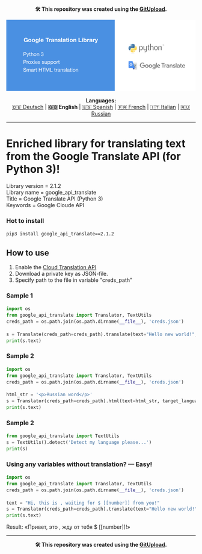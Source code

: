 <p align="center"><b>🛠️ This repository was created using the <a href="https://gitupload.com">GitUpload</a>.</b></p>
<p align="center"><a href="https://kupi.net"><img src="https://github.com/markolofsen/google_api_translate//blob/master/.banners/banner_en.png?raw=1" /></a></p>
<p align="center"><b>Languages:</b><br /><a href="https://github.com/markolofsen/google_api_translate/blob/master/README_de.md">🇩🇪 Deutsch</a> | <b>🇬🇧 English</b> | <a href="https://github.com/markolofsen/google_api_translate/blob/master/README_es.md">🇪🇸 Spanish</a> | <a href="https://github.com/markolofsen/google_api_translate/blob/master/README_fr.md">🇫🇷 French</a> | <a href="https://github.com/markolofsen/google_api_translate/blob/master/README_it.md">🇮🇹 Italian</a> | <a href="https://github.com/markolofsen/google_api_translate/blob/master/README_ru.md">🇷🇺 Russian</a></p>

---

# Enriched library for translating text from the Google Translate API (for Python 3)!

Library version = 2.1.2 <br />
Library name = google_api_translate <br />
Title = Google Translate API (Python 3) <br />
Keywords = Google Cloude API <br />

### Hot to install

```sh
pip3 install google_api_translate==2.1.2
```
                    

## How to use

1. Enable the [Cloud Translation API](https://cloud.google.com/translate/docs/quickstart?csw=1)
2. Download a private key as JSON-file.
3. Specify path to the file in variable "creds_path"

### Sample 1
```python
import os
from google_api_translate import Translator, TextUtils
creds_path = os.path.join(os.path.dirname(__file__), 'creds.json')

s = Translate(creds_path=creds_path).translate(text="Hello new world!", target_language='cn')
print(s.text)
```

### Sample 2
```python
import os
from google_api_translate import Translator, TextUtils
creds_path = os.path.join(os.path.dirname(__file__), 'creds.json')

html_str = '<p>Russian word</p>'
s = Translator(creds_path=creds_path).html(text=html_str, target_language='ru')
print(s.text)
```

### Sample 2
```python
from google_api_translate import TextUtils
s = TextUtils().detect('Detect my language please...')
print(s)
```



### Using any variables without translation? — Easy!
```python
import os
from google_api_translate import Translator, TextUtils
creds_path = os.path.join(os.path.dirname(__file__), 'creds.json')

text = "Hi, this is , waiting for $ [[number]] from you!"
s = Translator(creds_path=creds_path).translate(text="Hello new world!", target_language='ru')
print(s.text)
```

Result: «Привет, это , жду от тебя $ [[number]]!»

---

<p align="center"><b>🛠️ This repository was created using the <a href="https://gitupload.com">GitUpload</a>.</b></p>